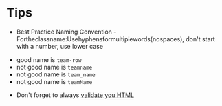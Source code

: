 # Tips

- Best Practice Naming Convention - Fortheclassname:Usehyphensformultiplewords(nospaces),
  don't start with a number, use lower case

* good name is `team-row`
* not good name is `teamname`
* not good name is `team_name`
* not good name is `teamName`

- Don't forget to always [validate you HTML](https://validator.w3.org/#validate_by_input)
